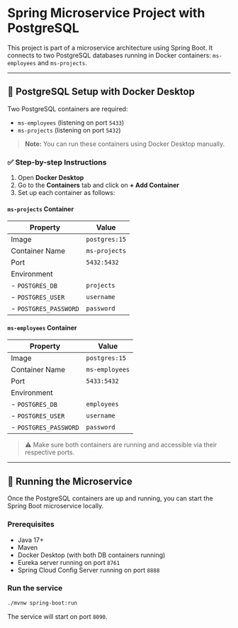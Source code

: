 # Spring Microservice Project with PostgreSQL

This project is part of a microservice architecture using Spring Boot. It connects to two PostgreSQL databases running in Docker containers: `ms-employees` and `ms-projects`.

---

## 🐘 PostgreSQL Setup with Docker Desktop

Two PostgreSQL containers are required:

- `ms-employees` (listening on port `5433`)
- `ms-projects` (listening on port `5432`)

> **Note:** You can run these containers using Docker Desktop manually.

### ✅ Step-by-step Instructions

1. Open **Docker Desktop**
2. Go to the **Containers** tab and click on **+ Add Container**
3. Set up each container as follows:

#### `ms-projects` Container

| Property       | Value                     |
|----------------|---------------------------|
| Image          | `postgres:15`             |
| Container Name | `ms-projects`             |
| Port           | `5432:5432`               |
| Environment    |                            |
| - `POSTGRES_DB`       | `projects`         |
| - `POSTGRES_USER`     | `username`         |
| - `POSTGRES_PASSWORD` | `password`         |

#### `ms-employees` Container

| Property       | Value                     |
|----------------|---------------------------|
| Image          | `postgres:15`             |
| Container Name | `ms-employees`            |
| Port           | `5433:5432`               |
| Environment    |                            |
| - `POSTGRES_DB`       | `employees`        |
| - `POSTGRES_USER`     | `username`         |
| - `POSTGRES_PASSWORD` | `password`         |

> ⚠️ Make sure both containers are running and accessible via their respective ports.

---

## 🚀 Running the Microservice

Once the PostgreSQL containers are up and running, you can start the Spring Boot microservice locally.

### Prerequisites

- Java 17+
- Maven
- Docker Desktop (with both DB containers running)
- Eureka server running on port `8761`
- Spring Cloud Config Server running on port `8888`

### Run the service

```bash
./mvnw spring-boot:run
```

The service will start on port `8090`.
